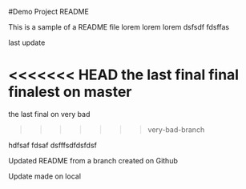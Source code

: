 #Demo Project README

This is a sample of a README file
lorem lorem
lorem
dsfsdf
fdsffas


last update



<<<<<<< HEAD
the last final final finalest on master 
=======
the last final on very bad 
>>>>>>> very-bad-branch



hdfsaf
fdsaf
dsfffsdfdsfdsf


Updated README from a branch created on Github



Update made on local 
